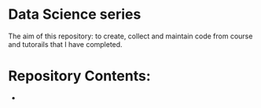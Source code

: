 # Data Science series
The aim of this repository: to create, collect and maintain code from course and tutorails that I have completed. 

# Repository Contents:
-
